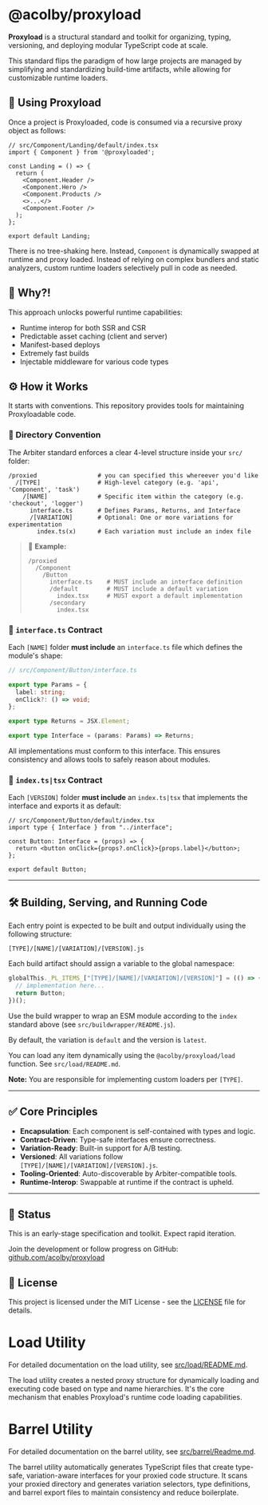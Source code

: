 # @acolby/proxyload

**Proxyload** is a structural standard and toolkit for organizing, typing, versioning, and deploying modular TypeScript code at scale.

This standard flips the paradigm of how large projects are managed by simplifying and standardizing build-time artifacts, while allowing for customizable runtime loaders.

## 📁 Using Proxyload

Once a project is Proxyloaded, code is consumed via a recursive proxy object as follows:

```tsx
// src/Component/Landing/default/index.tsx
import { Component } from '@proxyloaded';

const Landing = () => {
  return (
    <Component.Header />
    <Component.Hero />
    <Component.Products />
    <>...</>
    <Component.Footer />
  );
};

export default Landing;
```

There is no tree-shaking here. Instead, `Component` is dynamically swapped at runtime and proxy loaded. Instead of relying on complex bundlers and static analyzers, custom runtime loaders selectively pull in code as needed.

## 🤯 Why?!

This approach unlocks powerful runtime capabilities:

- Runtime interop for both SSR and CSR
- Predictable asset caching (client and server)
- Manifest-based deploys
- Extremely fast builds
- Injectable middleware for various code types

## ⚙️ How it Works

It starts with conventions. This repository provides tools for maintaining Proxyloadable code.

### 📁 Directory Convention

The Arbiter standard enforces a clear 4-level structure inside your `src/` folder:

```
/proxied                 # you can specified this whereever you'd like
  /[TYPE]                # High-level category (e.g. 'api', 'Component', 'task')
    /[NAME]              # Specific item within the category (e.g. 'checkout', 'logger')
      interface.ts       # Defines Params, Returns, and Interface
      /[VARIATION]       # Optional: One or more variations for experimentation
        index.ts(x)      # Each variation must include an index file
```

> 🧠 **Example:**
>
> ```
> /proxied
>   /Component
>     /Button
>       interface.ts    # MUST include an interface definition
>       /default        # MUST include a default variation
>         index.tsx     # MUST export a default implementation
>       /secondary
>         index.tsx
> ```

### 📐 `interface.ts` Contract

Each `[NAME]` folder **must include** an `interface.ts` file which defines the module's shape:

```ts
// src/Component/Button/interface.ts

export type Params = {
  label: string;
  onClick?: () => void;
};

export type Returns = JSX.Element;

export type Interface = (params: Params) => Returns;
```

All implementations must conform to this interface. This ensures consistency and allows tools to safely reason about modules.

### 📐 `index.ts|tsx` Contract

Each `[VERSION]` folder **must include** an `index.ts|tsx` that implements the interface and exports it as default:

```tsx
// src/Component/Button/default/index.tsx
import type { Interface } from "../interface";

const Button: Interface = (props) => {
  return <button onClick={props?.onClick}>{props.label}</button>;
};

export default Button;
```

---

## 🛠️ Building, Serving, and Running Code

Each entry point is expected to be built and output individually using the following structure:

```
[TYPE]/[NAME]/[VARIATION]/[VERSION].js
```

Each build artifact should assign a variable to the global namespace:

```js
globalThis._PL_ITEMS_["[TYPE]/[NAME]/[VARIATION]/[VERSION]"] = (() => {
  // implementation here...
  return Button;
})();
```

Use the build wrapper to wrap an ESM module according to the `index` standard above (see `src/buildwrapper/README.js`).

By default, the variation is `default` and the version is `latest`.

You can load any item dynamically using the `@acolby/proxyload/load` function. See `src/load/README.md`.

**Note:** You are responsible for implementing custom loaders per `[TYPE]`.

---

## ✅ Core Principles

- **Encapsulation**: Each component is self-contained with types and logic.
- **Contract-Driven**: Type-safe interfaces ensure correctness.
- **Variation-Ready**: Built-in support for A/B testing.
- **Versioned**: All variations follow `[TYPE]/[NAME]/[VARIATION]/[VERSION].js`.
- **Tooling-Oriented**: Auto-discoverable by Arbiter-compatible tools.
- **Runtime-Interop**: Swappable at runtime if the contract is upheld.

---

## 🚧 Status

This is an early-stage specification and toolkit. Expect rapid iteration.

Join the development or follow progress on GitHub: [github.com/acolby/proxyload](https://github.com/acolby/proxyload)

## 📄 License

This project is licensed under the MIT License - see the [LICENSE](LICENSE) file for details.

# Load Utility

For detailed documentation on the load utility, see [src/load/README.md](src/load/README.md).

The load utility creates a nested proxy structure for dynamically loading and executing code based on type and name hierarchies. It's the core mechanism that enables Proxyload's runtime code loading capabilities.

# Barrel Utility

For detailed documentation on the barrel utility, see [src/barrel/Readme.md](src/barrel/Readme.md).

The barrel utility automatically generates TypeScript files that create type-safe, variation-aware interfaces for your proxied code structure. It scans your proxied directory and generates variation selectors, type definitions, and barrel export files to maintain consistency and reduce boilerplate.
